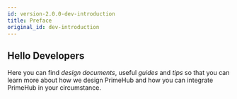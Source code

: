 ```yaml
---
id: version-2.0.0-dev-introduction
title: Preface 
original_id: dev-introduction
---
```


## Hello Developers

Here you can find *design documents*, useful *guides* and *tips* so that you can learn more about how we design PrimeHub and how you can integrate PrimeHub in your circumstance.
